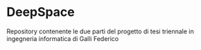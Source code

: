 # DeepSpace

Repository contenente le due parti del progetto di tesi triennale in ingegneria informatica di Galli Federico


